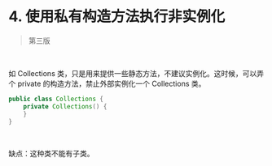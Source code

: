 # 4. 使用私有构造方法执行非实例化

> 第三版

​    

如 Collections 类，只是用来提供一些静态方法，不建议实例化。这时候，可以弄个 private 的构造方法，禁止外部实例化一个 Collections 类。

```java
public class Collections {
    private Collections() {
    }
}
```

​    

缺点：这种类不能有子类。